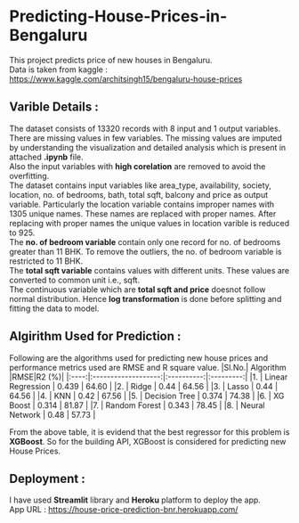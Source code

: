 # Predicting-House-Prices-in-Bengaluru
This project predicts price of new houses in Bengaluru.\
Data is taken from kaggle : https://www.kaggle.com/architsingh15/bengaluru-house-prices

## Varible Details :
The dataset consists of 13320 records with 8 input and 1 output variables. There are missing values in few variables. The missing values are imputed by understanding the visualization and detailed analysis which is present in attached **.ipynb** file. \
Also the input variables with **high corelation** are removed to avoid the overfitting.\
The dataset contains input variables like area_type, availability, society, location, no. of bedrooms, bath, total sqft, balcony and price as output variable. Particularly the location variable contains improper names with 1305 unique names. These names are replaced with proper names. After replacing with proper names the unique values in location varible is reduced to 925.\
The **no. of bedroom variable** contain only one record for no. of bedrooms greater than 11 BHK. To remove the outliers, the no. of bedroom variable is restricted to 11 BHK.\
The **total sqft variable** contains values with different units. These values are converted to common unit i.e., sqft.\
The continuous variable which are **total sqft and price** doesnot follow normal distribution. Hence **log transformation** is done before splitting and fitting the data to model. 


## Algirithm Used for Prediction :
Following are the algorithms used for predicting new house prices and performance metrics used are RMSE and R square value.
|Sl.No.|      Algorithm      |RMSE|R2 (%)|
|:----:|:-------------------:|:----------:|:---------:|
|1.    | Linear Regression   |    0.439   |    64.60  |
|2.    | Ridge               |    0.44    |    64.56  |
|3.    | Lasso               |    0.44    |    64.56  | 
|4.    | KNN                 |    0.42    |    67.56  |
|5.    | Decision Tree       |    0.374   |    74.38  |
|6.    | XG Boost            |    0.314   |    81.87  |
|7.    | Random Forest       |    0.343   |    78.45  |
|8.    | Neural Network      |    0.48    |    57.73  |

From the above table, it is evidend that the best regressor for this problem is **XGBoost**. So for the building API, XGBoost is considered for predicting new House Prices.

## Deployment :
I have used **Streamlit** library and **Heroku** platform to deploy the app.\
App URL : https://house-price-prediction-bnr.herokuapp.com/
